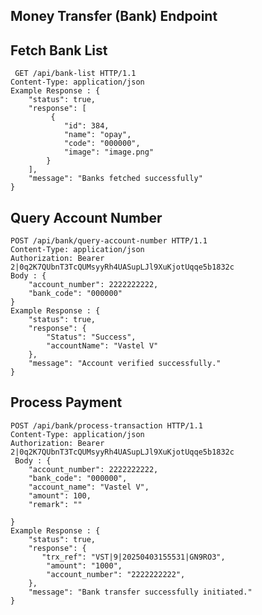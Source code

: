 
## Money Transfer (Bank) Endpoint

## Fetch Bank List
     GET /api/bank-list HTTP/1.1
    Content-Type: application/json
    Example Response : {
        "status": true,
        "response": [
             {
                "id": 384,
                "name": "opay",
                "code": "000000",
                "image": "image.png"
            }
        ],
        "message": "Banks fetched successfully"
    }
    
## Query Account Number
    POST /api/bank/query-account-number HTTP/1.1
    Content-Type: application/json
    Authorization: Bearer 2|0q2K7QUbnT3TcQUMsyyRh4UASupLJl9XuKjotUqqe5b1832c
    Body : {
        "account_number": 2222222222,
        "bank_code": "000000"
    }
    Example Response : {
        "status": true,
        "response": {
            "Status": "Success",
            "accountName": "Vastel V"
        },
        "message": "Account verified successfully."
    }
    
## Process Payment
    POST /api/bank/process-transaction HTTP/1.1
    Content-Type: application/json
    Authorization: Bearer 2|0q2K7QUbnT3TcQUMsyyRh4UASupLJl9XuKjotUqqe5b1832c
     Body : {
        "account_number": 2222222222,
        "bank_code": "000000",
        "account_name": "Vastel V",
        "amount": 100,
        "remark": ""

    }
    Example Response : {
        "status": true,
        "response": {
           "trx_ref": "VST|9|20250403155531|GN9RO3",
            "amount": "1000",
            "account_number": "2222222222",
        },
        "message": "Bank transfer successfully initiated."
    }
